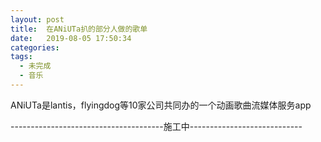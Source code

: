 ```yaml
---
layout: post
title:  在ANiUTa扒的部分人做的歌单
date:   2019-08-05 17:50:34
categories: 
tags: 
  - 未完成
  - 音乐
---
```


ANiUTa是lantis，flyingdog等10家公司共同办的一个动画歌曲流媒体服务app

--------------------------------------施工中----------------------------
<!-- more -->
